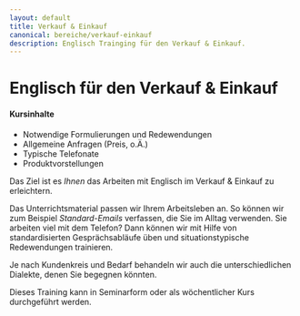 ```yaml
---
layout: default
title: Verkauf & Einkauf
canonical: bereiche/verkauf-einkauf
description: Englisch Trainging für den Verkauf & Einkauf.
---
```

# Englisch für den Verkauf & Einkauf

#### Kursinhalte

*   Notwendige Formulierungen und Redewendungen
*   Allgemeine Anfragen (Preis, o.Ä.)
*   Typische Telefonate
*   Produktvorstellungen

Das Ziel ist es *Ihnen* das Arbeiten mit Englisch im Verkauf & Einkauf zu erleichtern.

Das Unterrichtsmaterial passen wir Ihrem Arbeitsleben an. So können wir zum Beispiel *Standard-Emails* verfassen, die Sie im Alltag verwenden. Sie arbeiten viel mit dem Telefon? Dann können wir mit Hilfe von standardisierten Gesprächsabläufe üben und situationstypische Redewendungen trainieren.

Je nach Kundenkreis und Bedarf behandeln wir auch die unterschiedlichen Dialekte, denen Sie begegnen könnten.

Dieses Training kann in Seminarform oder als wöchentlicher Kurs durchgeführt werden.
